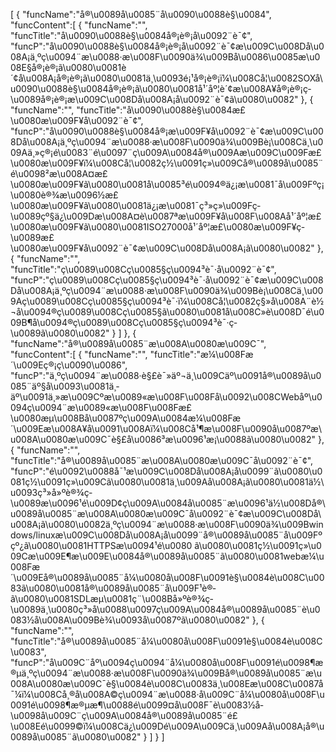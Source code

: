[
	{
		"funcName":"å®\u0089å\u0085¨å\u0090\u0088è§\u0084",
		"funcContent":[
			{
				"funcName":"",
				"funcTitle":"å\u0090\u0088è§\u0084å®¡è®¡å\u0092¨è¯¢",
				"funcP":"å\u0090\u0088è§\u0084å®¡è®¡å\u0092¨è¯¢æ\u009C\u008Då\u008A¡ä¸ºç\u0094¨æ\u0088·æ\u008F\u0090ä¾\u009Bå\u0086\u0085æ\u008E§å®¡è®¡ã\u0080\u0081è´¢å\u008A¡å®¡è®¡ã\u0080\u0081ä¸\u0093é¡¹å®¡è®¡ï¼\u008Cå¦\u0082SOXå\u0090\u0088è§\u0084å®¡è®¡ã\u0080\u0081å¹´åº¦è´¢æ\u008A¥å®¡è®¡ç­\u0089å®¡è®¡æ\u009C\u008Då\u008A¡å\u0092¨è¯¢ã\u0080\u0082"
			},
			{
				"funcName":"",
				"funcTitle":"å\u0090\u0088è§\u0084æ£\u0080æ\u009F¥å\u0092¨è¯¢",
				"funcP":"å\u0090\u0088è§\u0084å®¡æ\u009F¥å\u0092¨è¯¢æ\u009C\u008Då\u008A¡ä¸ºç\u0094¨æ\u0088·æ\u008F\u0090ä¾\u009Bè¡\u008Cä¸\u009Aä¸»ç®¡é\u0083¨é\u0097¨ç\u009A\u0084å®\u009Aæ\u009C\u009Fæ£\u0080æ\u009F¥ï¼\u008Cå¦\u0082ç½\u0091ç»\u009Cå®\u0089å\u0085¨é\u0098²æ\u008A¤æ£\u0080æ\u009F¥ã\u0080\u0081å\u0085³é\u0094®ä¿¡æ\u0081¯å\u009Fºç¡\u0080è®¾æ\u0096½æ£\u0080æ\u009F¥ã\u0080\u0081ä¿¡æ\u0081¯ç³»ç»\u009Fç­\u0089çº§ä¿\u009Dæ\u008A¤è\u0087ªæ\u009F¥å\u008F\u008Aå¹´åº¦æ£\u0080æ\u009F¥ã\u0080\u0081ISO27000å¹´åº¦æ£\u0080æ\u009F¥ç­\u0089æ£\u0080æ\u009F¥å\u0092¨è¯¢æ\u009C\u008Då\u008A¡ã\u0080\u0082"
			},
			{
				"funcName":"",
				"funcTitle":"ç\u0089\u008Cç\u0085§ç\u0094³è¯·å\u0092¨è¯¢",
				"funcP":"ç\u0089\u008Cç\u0085§ç\u0094³è¯·å\u0092¨è¯¢æ\u009C\u008Då\u008A¡ä¸ºç\u0094¨æ\u0088·æ\u008F\u0090ä¾\u009Bè¡\u008Cä¸\u009Aç\u0089\u008Cç\u0085§ç\u0094³è¯·ï¼\u008Cå¦\u0082ç§»å\u008A¨è½¬å\u0094®ç\u0089\u008Cç\u0085§ã\u0080\u0081å\u008C»è\u008D¯é\u009B¶å\u0094®ç\u0089\u008Cç\u0085§ç\u0094³è¯·ç­\u0089ã\u0080\u0082"
			}
		]
	},
	{
		"funcName":"å®\u0089å\u0085¨æ\u008A\u0080æ\u009C¯",
		"funcContent":[
			{
				"funcName":"",
				"funcTitle":"æ¼\u008Fæ´\u009Eç®¡ç\u0090\u0086",
				"funcP":"ä¸ºç\u0094¨æ\u0088·è§£è¯»äº¬ä¸\u009Cäº\u0091å®\u0089å\u0085¨äº§å\u0093\u0081ä¸­äº\u0091ä¸»æ\u009Cºæ\u0089«æ\u008F\u008Få\u0092\u008CWebåº\u0094ç\u0094¨æ\u0089«æ\u008F\u008Fæ£\u0080æµ\u008Bå\u0087ºç\u009A\u0084æ¼\u008Fæ´\u009Eæ\u008A¥å\u0091\u008Aï¼\u008Cå¹¶æ\u008F\u0090å\u0087ºæ\u008A\u0080æ\u009C¯è§£å\u0086³æ\u0096¹æ¡\u0088ã\u0080\u0082"
			},
			{
				"funcName":"",
				"funcTitle":"å®\u0089å\u0085¨æ\u008A\u0080æ\u009C¯å\u0092¨è¯¢",
				"funcP":"é\u0092\u0088å¯¹æ\u009C\u008Då\u008A¡å\u0099¨ã\u0080\u0081ç½\u0091ç»\u009Cã\u0080\u0081ä¸\u009Aå\u008A¡ã\u0080\u0081ä½\u0093ç³»å»ºè®¾ç­\u0089æ\u0096¹é\u009D¢ç\u009A\u0084å\u0085¨æ\u0096¹ä½\u008Då®\u0089å\u0085¨æ\u008A\u0080æ\u009C¯å\u0092¨è¯¢æ\u009C\u008Då\u008A¡ã\u0080\u0082ä¸ºç\u0094¨æ\u0088·æ\u008F\u0090ä¾\u009Bwindows/linuxæ\u009C\u008Då\u008A¡å\u0099¨å®\u0089å\u0085¨å\u009Fºçº¿ã\u0080\u0081HTTPSæ\u0094¹é\u0080 ã\u0080\u0081ç½\u0091ç»\u009Cæ\u009E¶æ\u009E\u0084å®\u0089å\u0085¨ã\u0080\u0081webæ¼\u008Fæ´\u009Eå®\u0089å\u0085¨å¼\u0080å\u008F\u0091è§\u0084è\u008C\u0083ã\u0080\u0081å®\u0089å\u0085¨å\u009F¹è®­ã\u0080\u0081SDLæµ\u0081ç¨\u008Bå»ºè®¾ç­\u0089ä¸\u0080ç³»å\u0088\u0097ç\u009A\u0084å®\u0089å\u0085¨è\u0083½å\u008A\u009Bè¾\u0093å\u0087ºã\u0080\u0082"
			},
			{
				"funcName":"",
				"funcTitle":"å®\u0089å\u0085¨å¼\u0080å\u008F\u0091è§\u0084è\u008C\u0083",
				"funcP":"å\u009C¨åº\u0094ç\u0094¨å¼\u0080å\u008F\u0091é\u0098¶æ®µä¸ºç\u0094¨æ\u0088·æ\u008F\u0090ä¾\u009Bå®\u0089å\u0085¨æ\u008A\u0080æ\u009C¯è§\u0084è\u008C\u0083ä¸\u008Eæ\u008C\u0087å¯¼ï¼\u008Cå¸®å\u008A©ç\u0094¨æ\u0088·å\u009C¨å¼\u0080å\u008F\u0091é\u0098¶æ®µæ¶\u0088é\u0099¤å\u008F¯è\u0083½å­\u0098å\u009C¨ç\u009A\u0084å®\u0089å\u0085¨é£\u008Eé\u0099©ï¼\u008Cä¿\u009Dé\u009A\u009Cä¸\u009Aå\u008A¡å®\u0089å\u0085¨ã\u0080\u0082"
			}
		]
	}
]
